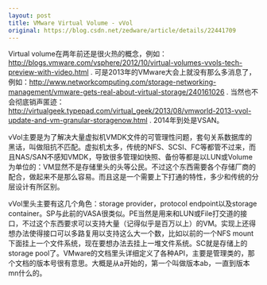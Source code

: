 ```yaml
---
layout: post
title: VMware Virtual Volume - vVol
original: https://blog.csdn.net/zedware/article/details/22441709
---
```


Virtual volume在两年前还是很火热的概念，例如：http://blogs.vmware.com/vsphere/2012/10/virtual-volumes-vvols-tech-preview-with-video.html . 可是2013年的VMware大会上就没有那么多消息了，例如：http://www.networkcomputing.com/storage-networking-management/vmware-gets-real-about-virtual-storage/240161026 . 当然也不会彻底销声匿迹：http://virtualgeek.typepad.com/virtual_geek/2013/08/vmworld-2013-vvol-update-and-vm-granular-storagenow.html . 2014年到处是VSAN。

vVol主要是为了解决大量虚拟机VMDK文件的可管理性问题，套句关系数据库的黑话，叫做阻抗不匹配。虚拟机太多，传统的NFS、SCSI、FC等都管不过来，而且NAS/SAN不感知VMDK，导致很多管理如快照、备份等都是以LUN或Volume为单位的：VM显然不是存储里头的头等公民。不过这个东西需要各个存储厂商的配合，做起来不是那么容易。而且这是一个需要上下打通的特性，多少和传统的分层设计有所区别。

vVol里头主要有这几个角色：storage provider，protocol endpoint以及storage container。SP与此前的VASA很类似。PE当然是用来和LUN或File打交道的接口，不过这个东西要求可以支持大量（记得似乎是百万以上）的VM。实现上还得想办法使得接口可以多路复用以支持这么大一个数，比如以前的一个NFS mount下面挂上一个文件系统，现在要想办法去挂上一堆文件系统。SC就是存储上的storage pool了。VMware的文档里头详细定义了各种API，主要是管理类的，那个文档的版本号很有意思。大概是从a开始的，第一个叫做版本ab，一直到版本mn什么的。
